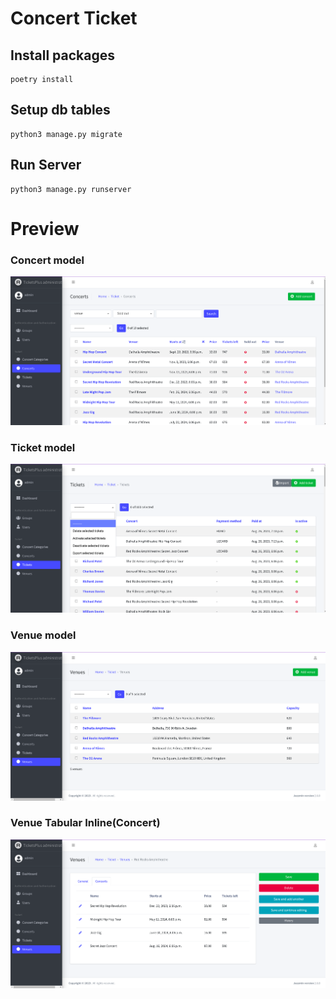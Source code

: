 # Concert Ticket

## Install packages
```shell
poetry install
```

## Setup db tables
```shell
python3 manage.py migrate
```

## Run Server
```shell
python3 manage.py runserver
```

# Preview

### Concert model 
![img.png](docs/img.png)


### Ticket model
![img_1.png](docs/img_1.png)


### Venue model
![img_2.png](docs/img_2.png)


### Venue Tabular Inline(Concert)
![img.png](docs/img_3.png)